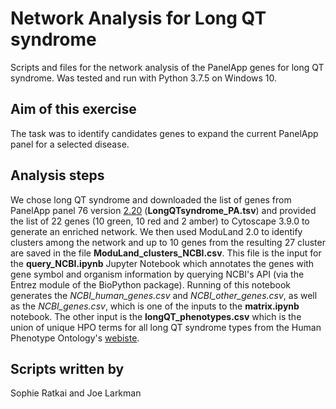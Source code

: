# Network Analysis for Long QT syndrome

Scripts and files for the network analysis of the PanelApp genes for long QT syndrome.
Was tested and run with Python 3.7.5 on Windows 10.

## Aim of this exercise
The task was to identify candidates genes to expand the current PanelApp panel for a selected disease.

## Analysis steps
We chose long QT syndrome and downloaded the list of genes from PanelApp panel 76 version [2.20](https://nhsgms-panelapp.genomicsengland.co.uk/panels/76/v2.20) (**LongQTsyndrome_PA.tsv**) and provided the list of 22 genes (10 green, 10 red and 2 amber) to Cytoscape 3.9.0 to generate an enriched network. We then used ModuLand 2.0 to identify clusters among the network and up to 10 genes from the resulting 27 cluster are saved in the file **ModuLand_clusters_NCBI.csv**. This file is the input for the **query_NCBI.ipynb** Jupyter Notebook which annotates the genes with gene symbol and organism information by querying NCBI's API (via the Entrez module of the BioPython package).
Running of this notebook generates the _NCBI_human_genes.csv_ and _NCBI_other_genes.csv_, as well as the _NCBI_genes.csv_, which is one of the inputs to the **matrix.ipynb** notebook. The other input is the **longQT_phenotypes.csv** which is the union of unique HPO terms for all long QT syndrome types from the Human Phenotype Ontology's [webiste](https://hpo.jax.org/app/browse/disease/OMIM:192500).

## Scripts written by
Sophie Ratkai and Joe Larkman
